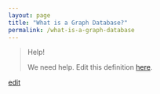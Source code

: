 ```yaml
---
layout: page
title: "What is a Graph Database?"
permalink: /what-is-a-graph-database
---
```


> Help! 
> 
> We need help. Edit this definition <a href="https://github.com/and-digital/tech-definitions/blog/master/definitions/data/graph-database.md">here</a>.

<p class="edit-term"><a href="https://github.com/and-digital/tech-definitions/blog/master/definitions/data/graph-database.md">edit</a></p>

